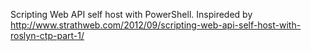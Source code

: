 Scripting Web API self host with PowerShell. Inspireded by http://www.strathweb.com/2012/09/scripting-web-api-self-host-with-roslyn-ctp-part-1/